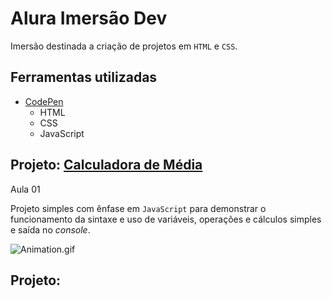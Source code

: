 # Alura Imersão Dev

Imersão destinada a criação de projetos em `HTML` e `CSS`.

<!-- ## Index -->

## Ferramentas utilizadas

- [CodePen](https://codepen.io/)
    - HTML
    - CSS
    - JavaScript


## Projeto: [Calculadora de Média](https://codepen.io/eajunior85/pen/OJOevpa)

Aula 01

Projeto simples com ênfase em `JavaScript` para demonstrar o
funcionamento da sintaxe e uso de variáveis, operações e cálculos simples e saída no _console_.

![Animation.gif]( "CodePen")


## Projeto: 